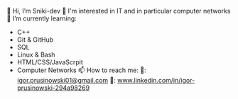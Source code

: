 👋 Hi, I’m Sniki-dev
👀 I'm interested in IT and in particular computer networks
🌱 I’m currently learning:
- C++
- Git & GitHub 
- SQL 
- Linux & Bash
- HTML/CSS/JavaScrpit
- Computer Networks
📫 How to reach me:
  📩: igor.prusinowski01@gmail.com
  💬: www.linkedin.com/in/igor-prusinowski-294a98269
